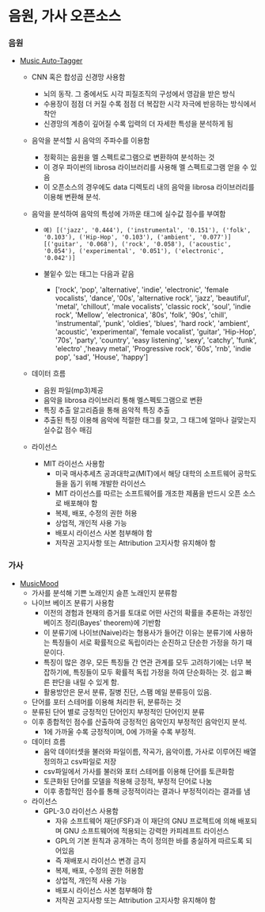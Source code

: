 # 음원, 가사 오픈소스



### 음원

* [Music Auto-Tagger](https://github.com/keunwoochoi/music-auto_tagging-keras)

  * CNN 혹은 합성곱 신경망 사용함
    * 뇌의 동작. 그 중에서도 시각 피질조직의 구성에서 영감을 받은 방식
    * 수용장이 점점 더 커질 수록 점점 더 복잡한 시각 자극에 반응하는 방식에서 착안
    * 신경망의 계층이 깊어질 수록 입력의 더 자세한 특성을 분석하게 됨

  * 음악을 분석할 시 음악의 주파수를 이용함
    * 정확히는 음원을 멜 스펙트로그램으로 변환하여 분석하는 것 
    * 이 경우 파이썬의 librosa 라이브러리를 사용해 멜 스펙트로그램 얻을 수 있음
    * 이 오픈소스의 경우에도 data 디렉토리 내의 음악을 librosa 라이브러리를 이용해 변환해 분석.

  * 음악을 분석하여 음악의 특성에 가까운 태그에 실수값 점수를 부여함

    * ```
      예) [('jazz', '0.444'), ('instrumental', '0.151'), ('folk', '0.103'), ('Hip-Hop', '0.103'), ('ambient', '0.077')]
      [('guitar', '0.068'), ('rock', '0.058'), ('acoustic', '0.054'), ('experimental', '0.051'), ('electronic', '0.042')]
      ```

    * 불잍수 있는 태그는 다음과 같음

      * ['rock', 'pop', 'alternative', 'indie', 'electronic', 'female vocalists', 
        'dance', '00s', 'alternative rock', 'jazz', 'beautiful', 'metal', 
        'chillout', 'male vocalists', 'classic rock', 'soul', 'indie rock',
        'Mellow', 'electronica', '80s', 'folk', '90s', 'chill', 'instrumental',
        'punk', 'oldies', 'blues', 'hard rock', 'ambient', 'acoustic', 'experimental',
        'female vocalist', 'guitar', 'Hip-Hop', '70s', 'party', 'country', 'easy listening',
        'sexy', 'catchy', 'funk', 'electro' ,'heavy metal', 'Progressive rock',
        '60s', 'rnb', 'indie pop', 'sad', 'House', 'happy']

  * 데이터 흐름

    * 음원 파일(mp3)제공
    * 음악을 librosa 라이브러리 통해 멜스펙토그램으로 변환
    * 특징 추출 알고리즘을 통해 음악적 특징 추출
    * 추출된 특징 이용해 음악에 적절한 태그를 찾고, 그 태그에 얼마나 걸맞는지 실수값 점수 매김

  * 라이선스

    * MIT 라이선스 사용함 
      * 미국 매사추세츠 공과대학교(MIT)에서 해당 대학의 소프트웨어 공학도들을 돕기 위해 개발한 라이선스
      * MIT 라이선스를 따르는 소프트웨어를 개조한 제품을 반드시 오픈 소스로 배포해야 함
      * 복제, 배포, 수정의 권한 허용
      * 상업적, 개인적 사용 가능
      * 배포시 라이선스 사본 첨부해야 함
      * 저작권 고지사항 또는 Attribution 고지사항 유지해야 함

### 가사

* [MusicMood](https://github.com/rasbt/musicmood)
  * 가사를 분석해 기쁜 노래인지 슬픈 노래인지 분류함
  * 나이브 베이즈 분류기 사용함
    * 이전의 경험과 현재의 증거를 토대로 어떤 사건의 확률을 추론하는 과정인 베이즈 정리(Bayes' theorem)에 기반함
    * 이 분류기에 나이브(Naive)라는 형용사가 들어간 이유는 분류기에 사용하는 특징들이 서로 확률적으로 독립이라는 순진하고 단순한 가정을 하기 때문이다.
    * 특징이 많은 경우, 모든 특징들 간 연관 관계를 모두 고려하기에는 너무 복잡하기에, 특징들이 모두 확률적 독립 가정을 하여 단순화하는 것. 쉽고 빠른 판단을 내릴 수 있게 함.
    * 활용방안은 문서 분류, 질병 진단, 스팸 메일 분류등이 있음.
  * 단어를 포터 스테머를 이용해 처리한 뒤, 분류하는 것
  * 분류된 단어 별로 긍정적인 단어인지 부정적인 단어인지 분류
  * 이후 종합적인 점수를 산출하여 긍정적인 음악인지 부정적인 음악인지 분석.
    * 1에 가까울 수록 긍정적이며, 0에 가까울 수록 부정적.
  * 데이터 흐름
    * 음악 데이터셋을 불러와 파일이름, 작곡가, 음악이름, 가사로 이루어진 배열 정의하고 csv파일로 저장
    * csv파일에서 가사를 불러와 포터 스테머를 이용해 단어를 토큰화함
    * 토큰화된 단어를 모델을 적용해 긍정적, 부정적 단어로 나눔
    * 이후 종합적인 점수를 통해 긍정적이라는 결과나 부정적이라는 결과를 냄
  * 라이선스
    * GPL-3.0 라이선스 사용함
      * 자유 소프트웨어 재단(FSF)과 이 재단의 GNU 프로젝트에 의해 배포되며 GNU 소프트웨어에 적용되는 강력한 카피레프트 라이선스
      * GPL의 기본 원칙과 공개하는 측이 정의한 바를 충실하게 따르도록 되어있음
      * 즉 재배포시 라이선스 변경 금지
      * 복제, 배포, 수정의 권한 허용함
      * 상업적, 개인적 사용 가능
      * 배포시 라이선스 사본 첨부해야 함
      * 저작권 고지사항 또는 Attribution 고지사항 유지해야 함

